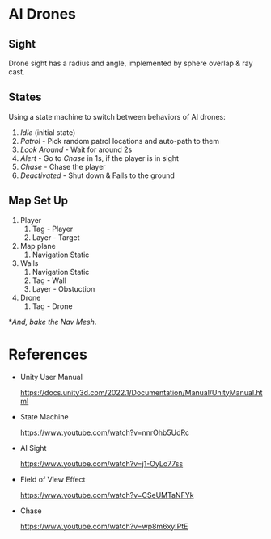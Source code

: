 # AI Drones

## Sight

Drone sight has a radius and angle, implemented by sphere overlap & ray cast.

## States

Using a state machine to switch between behaviors of AI drones:

1. *Idle* (initial state)
2. *Patrol* - Pick random patrol locations and auto-path to them
3. *Look Around* - Wait for around 2s
4. *Alert* - Go to *Chase* in 1s, if the player is in sight
5. *Chase* - Chase the player
6. *Deactivated* - Shut down & Falls to the ground

## Map Set Up

1. Player
   1. Tag - Player
   2. Layer - Target
2. Map plane
   1. Navigation Static
3. Walls
   1. Navigation Static
   2. Tag - Wall
   3. Layer - Obstuction
4. Drone
   1. Tag - Drone

**And, bake the Nav Mesh*.

# References

- Unity User Manual

  https://docs.unity3d.com/2022.1/Documentation/Manual/UnityManual.html

- State Machine

  https://www.youtube.com/watch?v=nnrOhb5UdRc

- AI Sight

  https://www.youtube.com/watch?v=j1-OyLo77ss

- Field of View Effect

  https://www.youtube.com/watch?v=CSeUMTaNFYk

- Chase

  https://www.youtube.com/watch?v=wp8m6xyIPtE

